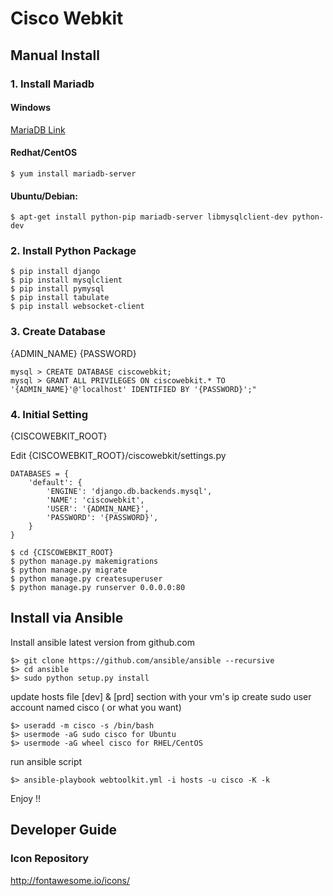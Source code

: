 
# Cisco Webkit

## Manual Install

### 1. Install Mariadb

#### Windows

[MariaDB Link](https://downloads.mariadb.org/interstitial/mariadb-10.1.14/winx64-packages/mariadb-10.1.14-winx64.msi/from/http%3A//ftp.utexas.edu/mariadb/)

#### Redhat/CentOS
	
	$ yum install mariadb-server

#### Ubuntu/Debian: 

	$ apt-get install python-pip mariadb-server libmysqlclient-dev python-dev

### 2. Install Python Package 

	$ pip install django
	$ pip install mysqlclient
	$ pip install pymysql
	$ pip install tabulate
	$ pip install websocket-client 

### 3. Create Database
{ADMIN_NAME}
{PASSWORD}

	mysql > CREATE DATABASE ciscowebkit;
	mysql > GRANT ALL PRIVILEGES ON ciscowebkit.* TO '{ADMIN_NAME}'@'localhost' IDENTIFIED BY '{PASSWORD}';"

### 4. Initial Setting
{CISCOWEBKIT_ROOT}

Edit {CISCOWEBKIT_ROOT}/ciscowebkit/settings.py

```
DATABASES = {
    'default': {
        'ENGINE': 'django.db.backends.mysql',
        'NAME': 'ciscowebkit',
        'USER': '{ADMIN_NAME}',
        'PASSWORD': '{PASSWORD}',
    }
}
```

	$ cd {CISCOWEBKIT_ROOT}
	$ python manage.py makemigrations
	$ python manage.py migrate
	$ python manage.py createsuperuser
	$ python manage.py runserver 0.0.0.0:80

## Install via Ansible

Install ansible latest version from github.com
```
$> git clone https://github.com/ansible/ansible --recursive 
$> cd ansible 
$> sudo python setup.py install 
```

update hosts file [dev] & [prd] section with your vm's ip 
create sudo user account named cisco ( or what you want) 
```
$> useradd -m cisco -s /bin/bash 
$> usermode -aG sudo cisco for Ubuntu 
$> usermode -aG wheel cisco for RHEL/CentOS
```

run ansible script 
```
$> ansible-playbook webtoolkit.yml -i hosts -u cisco -K -k 
```

Enjoy !!


## Developer Guide

### Icon Repository
http://fontawesome.io/icons/